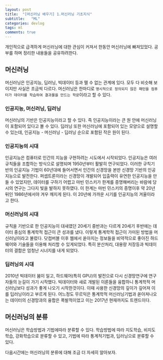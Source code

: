 ```yaml
---
layout: post
title:  "[머신러닝 배우기] 1.머신러닝 기초지식"
subtitle:   "ML"
categories: devlog
tags: ml
comments: true
---
```


개인적으로 급격하게 머신러닝에 대한 관심이 커져서 한동안 머신러닝에 빠져있었다. 공부를 하며 정리한 내용들을 공유하려한다.

## 머신러닝

머신러닝은 인공지능, 딥러닝, 빅데이터 등과 뗄 수 없는 관계에 있다. 모두 다 비슷해 보이지만 사실은 조금씩 다르다. 머신러닝은 한마디로 `명시적으로 정의되지 않은 패턴을 컴퓨터가 데이터를 학습하여 결과물을 만드는 학문`이라고 할 수 있다.

### 인공지능, 머신러닝, 딥러닝

머신러닝의 기반은 인공지능이라고 할 수 있다. 즉 인공지능이라는 큰 원 안에 머신러닝이 포함되어 있다고 볼 수 있다. 딥러닝 또한 머신러닝에 포함되어 있는 모양으로 설명할 수 있는데, 인공지능 - 머신러닝 - 딥러닝 순으로 포함된 작은 원이 된다.

### 인공지능의 시대

인공지능은 컴퓨터로 인간의 지능을 구현하려는 시도에서 시작되었다. 인공지능은 여러 규칙들을 조합하는 방식으로 설명되며 1950년부터 활발히 연구되었다. 이러한 규칙기반의 인공지능 기법이 60년대에 들어서면서 인간의 신경망을 본딴 신경망 기반의 인공지능으로 발전한다. 퍼셉트론이라는 신경망이 개발되어 입출력이 유연한 인공지능을 만들 수 있었지만, 데이터를 구하기 어렵고 마빈 민스키가 한계를 증명해버리는 바람에 당시의 연구는 그다지 빛을 발하지 못하였다. 이 한계는 마빈 민스키의 증명이후 약 20년 뒤인 1986년에서야 겨우 깨지게 된다. 이 20년에 가까운 시기를 인공지능의 겨울이라고 한다.

### 머신러닝의 시대

규칙을 기반으로 한 인공지능이 대새였던 20세기 중반과는 다르게 20세기 후반에는 데이터 중심의 통계학적 접근이 큰 성과를 냈다. 이렇게 통계학적 접근이 가미된 방법을 머신러닝이라고 불렀다. 닷컴버블 이후 웹에서 쏟아지는 정보들을 비약적으로 좋아진 하드웨어와 기술들을 이용해 처리할 수 있게되었다. 특히 분산처리, 대용량 저장등과 빅데이터의 결합은 엄청난 시너지를 내게 되었다. 

### 딥러닝의 시대

2010년 빅데이터 붐이 일고, 하드웨어(특히 GPU)의 발전으로 다시 신경망연구에 연구자들의 눈길이 가기 시작했다. 빅데이터와 새로 개발된 이론들을 융합하니 통계학적 머신러닝보다 성과가 좋게 나오기 시작한것이다. 이때 사용한 신경망의 깊이가 깊어져 이를 딥러닝이라고 부르게 된다. 어느정도 무르익은 통계학적 머신러닝기법과 쏟아져나오는 데이터의 신경망과의 융합은 폭발적이었고 이는 2017년 현재까지도 트렌드이다.

## 머신러닝의 분류

머신러닝은 학습방법과 기법에따라 분류할 수 있다. 학습방법에 따라 지도학습, 비지도학습, 강화학습으로 분류할 수 있고, 기법에 따라 통계적기법과, 딥러닝으로 분류할 수 있다.

다음시간에는 머신러닝의 분류에 대해 조금 더 자세히 알아보자.



